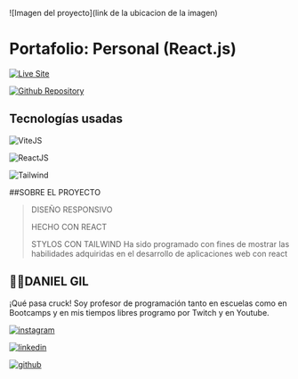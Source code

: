 ![Imagen del proyecto](link de la ubicacion de la imagen)

# Portafolio: Personal (React.js)

[![Live Site](https://img.shields.io/static/v1?label=&message=Live%20Site&color=6cccb4&style=for-the-badge)](####link)

[![Github Repository](https://img.shields.io/static/v1?label=&message=Github%20Repository&color=000000&style=for-the-badge&logo=github&logoColor=white)](##link)

## Tecnologías usadas

![ViteJS](https://img.shields.io/static/v1?label=&message=ViteJS&color=purple&logo=vite&logoColor=white&style=for-the-badge)

![ReactJS](https://img.shields.io/static/v1?label=&message=reactjs&color=17A1E6&logo=react&logoColor=white&style=for-the-badge)

![Tailwind](https://img.shields.io/static/v1?label=&message=TAILWIND&CSS&color=blueviolet)

##SOBRE EL PROYECTO

> DISEÑO RESPONSIVO
>
> HECHO CON REACT
>
> STYLOS CON TAILWIND
> Ha sido programado con fines de mostrar las habilidades adquiridas en el desarrollo de aplicaciones web con react

## 👨🏻‍DANIEL GIL

¡Qué pasa cruck! Soy profesor de programación tanto en escuelas como en Bootcamps y en mis tiempos libres programo por Twitch y en Youtube.

[![instagram](https://img.shields.io/static/v1?label=&message=instagram&color=5B51D8&logo=instagram&logoColor=white&style=for-the-badge)](https://instagram.com/eduardofierro.pro)

[![linkedin](https://img.shields.io/static/v1?label=&message=linkedin&color=0e76a8&logo=linkedin&logoColor=white&style=for-the-badge)](https://www.linkedin.com/in/eduardofierropro)

[![github](https://img.shields.io/static/v1?label=&message=github&color=171515&logo=github&logoColor=white&style=for-the-badge)](https://github.com/eduardofierropro)
